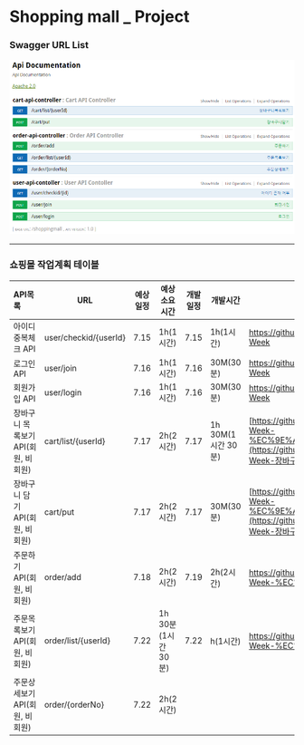 # Shopping mall _ Project



### Swagger URL List

![swagger_url_list.PNG](https://github.com/Yujaehyeong/shoppingmall_1/blob/master/3week/swagger_url_list.PNG?raw=true)



------



### 쇼핑몰 작업계획 테이블

| API목록                             | URL                       | 예상일정 | 예상소요시간 | 개발일정 | 개발시간           | 작업결과서                                                   |
| :---------------------------------- | ------------------------- | -------- | ------------ | -------- | ------------------ | ------------------------------------------------------------ |
| 아이디 중복체크 API                 | user/checkid/{userId} | 7.15     | 1h(1시간)    | 7.15     | 1h(1시간)          | <https://github.com/Yujaehyeong/shoppingmall_1/wiki/3-Week>  |
| 로그인 API                          | user/join             | 7.16     | 1h(1시간)    | 7.16     | 30M(30분)          | https://github.com/Yujaehyeong/shoppingmall_1/wiki/3-Week    |
| 회원가입 API                        | user/login            | 7.16     | 1h(1시간)    | 7.16     | 30M(30분)          | https://github.com/Yujaehyeong/shoppingmall_1/wiki/3-Week    |
| 장바구니 목록보기 API(회원, 비회원) | cart/list/{userId}    | 7.17     | 2h(2시간)    | 7.17     | 1h 30M(1시간 30분) | [https://github.com/Yujaehyeong/shoppingmall_1/wiki/3-Week-%EC%9E%A5%EB%B0%94%EA%B5%AC%EB%8B%88](https://github.com/Yujaehyeong/shoppingmall_1/wiki/3-Week-장바구니) |
| 장바구니 담기 API(회원, 비회원)     | cart/put              | 7.17     | 2h(2시간)    | 7.17     | 30M(30분) | [https://github.com/Yujaehyeong/shoppingmall_1/wiki/3-Week-%EC%9E%A5%EB%B0%94%EA%B5%AC%EB%8B%88](https://github.com/Yujaehyeong/shoppingmall_1/wiki/3-Week-장바구니) |                                                              |
| 주문하기 API(회원, 비회원)          |order/add           | 7.18     | 2h(2시간)    | 7.19       | 2h(2시간) |     https://github.com/Yujaehyeong/shoppingmall_1/wiki/3-Week-%EC%A3%BC%EB%AC%B8                                                         |
| 주문목록보기 API(회원, 비회원)          |order/list/{userId}         | 7.22     | 1h 30분(1시간 30분)    | 7.22       | h(1시간) |     https://github.com/Yujaehyeong/shoppingmall_1/wiki/3-Week-%EC%A3%BC%EB%AC%B8                                                      |
| 주문상세보기 API(회원, 비회원)          |order/{orderNo}           | 7.22     | 2h(2시간)    |        |            |                                                          |
